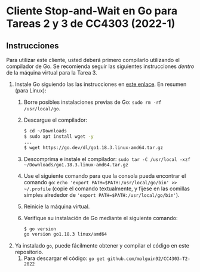 # Cliente Stop-and-Wait en Go para Tareas 2 y 3 de CC4303 (2022-1)

## Instrucciones

Para utilizar este cliente, usted deberá primero compilarlo utilizando el compilador de Go.
Se recomienda seguir las siguientes instrucciones _dentro_ de la máquina virtual para la Tarea 3.

1. Instale Go siguiendo las las instrucciones en [este enlace](https://go.dev/doc/install). En resumen (para Linux):
   1. Borre posibles instalaciones previas de Go: `sudo rm -rf /usr/local/go`.
   2. Descargue el compilador:

      ```bash
      $ cd ~/Downloads
      $ sudo apt install wget -y
      ...
      $ wget https://go.dev/dl/go1.18.3.linux-amd64.tar.gz
      ```

   3. Descomprima e instale el compilador: `sudo tar -C /usr/local -xzf ~/Downloads/go1.18.3.linux-amd64.tar.gz`
   4. Use el siguiente comando para que la consola pueda encontrar el comando `go`: `echo 'export PATH=$PATH:/usr/local/go/bin' >> ~/.profile`
      (copie el comando textualmente, y fíjese en las comillas simples alrededor de `'export PATH=$PATH:/usr/local/go/bin'`).
   5. Reinicie la máquina virtual.
   6. Verifique su instalación de Go mediante el siguiente comando:
   
      ``` bash
      $ go version
      go version go1.18.3 linux/amd64
      ```
2. Ya instalado `go`, puede fácilmente obtener y compilar el código en este repositorio.
   1. Para descargar el código: `go get github.com/molguin92/CC4303-T2-2022`